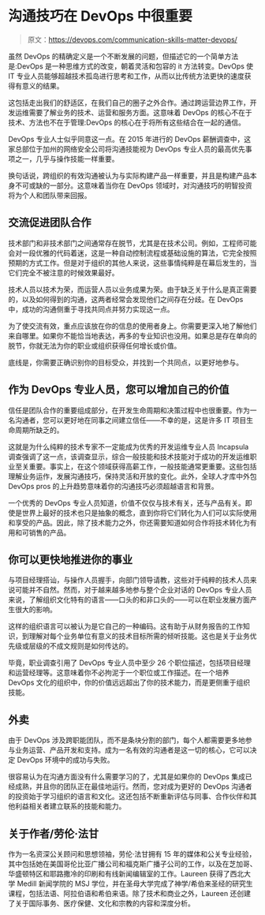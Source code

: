 # 沟通技巧在 DevOps 中很重要

> 原文：<https://devops.com/communication-skills-matter-devops/>

虽然 DevOps 的精确定义是一个不断发展的问题，但描述它的一个简单方法是:DevOps 是一种思维方式的改变，朝着灵活和包容的 it 方法转变。DevOps 使 IT 专业人员能够超越技术孤岛进行思考和工作，从而以比传统方法更快的速度获得有意义的结果。

这包括走出我们的舒适区，在我们自己的圈子之外合作。通过跨运营边界工作，开发运维需要了解业务的技术、运营和服务方面。这意味着 DevOps 的核心不在于技术、方法也不在于管理:DevOps 的核心在于将所有这些结合在一起的通信。

DevOps 专业人士似乎同意这一点。在 2015 年进行的 DevOps 薪酬调查中，这家总部位于加州的网络安全公司将沟通技能视为 DevOps 专业人员的最高优先事项之一，几乎与操作技能一样重要。

换句话说，跨组织的有效沟通被认为与实际构建产品一样重要，并且是构建产品本身不可或缺的一部分。这意味着当你在 DevOps 领域时，对沟通技巧的明智投资将为个人和团队带来回报。

## 交流促进团队合作

技术部门和非技术部门之间通常存在脱节，尤其是在技术公司。例如，工程师可能会对一段优雅的代码着迷，这是一种自动控制流程或基础设施的算法，它完全按照预期的方式工作。但是对于组织的其他人来说，这些事情纯粹是在幕后发生的，当它们完全不被注意的时候效果最好。

技术人员以技术为荣，而运营人员以业务成果为荣。由于缺乏关于什么是真正需要的，以及如何得到的沟通，这两者经常会发现他们之间存在分歧。在 DevOps 中，成功的沟通侧重于寻找共同点并努力实现这一点。

为了使交流有效，重点应该放在你的信息的使用者身上。你需要更深入地了解他们来自哪里。如果你不能恰当地表达，再多的专业知识也没用。如果总是存在单向的脱节，你就无法为你的职业或组织获得任何增长或价值。

底线是，你需要正确识别你的目标受众，并找到一个共同点，以更好地参与。

## 作为 DevOps 专业人员，您可以增加自己的价值

信任是团队合作的重要组成部分，在开发生命周期和决策过程中也很重要。作为一名沟通者，您可以更好地在同事之间建立信任——不幸的是，这是许多 IT 项目生命周期所缺乏的。

这就是为什么纯粹的技术专家不一定能成为优秀的开发运维专业人员 Incapsula 调查强调了这一点，该调查显示，综合一般技能和技术技能对于成功的开发运维职业至关重要。事实上，在这个领域获得高薪工作，一般技能通常更重要。这些包括理解业务运作，发展沟通技巧，保持灵活和开放的变化。此外，全球人才库中外包 DevOps pros 的上升趋势意味着你的沟通技巧必须超越语言和背景。

一个优秀的 DevOps 专业人员知道，价值不仅仅与技术有关，还与产品有关。即使是世界上最好的技术也只是抽象的概念，直到你将它们转化为人们可以实际使用和享受的产品。因此，除了技术能力之外，你还需要知道如何合作将技术转化为有用和可销售的产品。

## 你可以更快地推进你的事业

与项目经理搭讪，与操作人员握手，向部门领导请教，这些对于纯粹的技术人员来说可能并不自然。然而，对于越来越多地参与整个企业对话的 DevOps 专业人员来说，了解组织文化特有的语言——口头的和非口头的——可以在职业发展方面产生很大的影响。

这样的组织语言可以被认为是它自己的一种编码。这有助于从财务报告的工作知识，到理解对每个业务单位有意义的技术目标所需的倾听技能。这也是关于业务优先级或层级的不成文规则是如何传达的。

毕竟，职业调查引用了 DevOps 专业人员中至少 26 个职位描述，包括项目经理和运营经理等。这意味着你不必拘泥于一个职位或工作描述。在一个培养 DevOps 文化的组织中，你的价值远远超出了你的技术能力，而是更侧重于组织技能。

## 外卖

由于 DevOps 涉及跨职能团队，而不是条块分割的部门，每个人都需要更多地参与业务运营、产品开发和支持。成为一名有效的沟通者是这一切的核心，它可以决定 DevOps 环境中的成功与失败。

很容易认为在沟通方面没有什么需要学习的了，尤其是如果你的 DevOps 集成已经成熟，并且你的团队正在最佳地运行。然而，您对成为更好的 DevOps 沟通者的投资始于学习组织的语言和文化。这还包括不断重新评估与同事、合作伙伴和其他利益相关者建立联系的技能和能力。

## 关于作者/劳伦·法甘

作为一名资深公关顾问和思想领袖，劳伦·法甘拥有 15 年的媒体和公关专业经验，其中包括她在美国哥伦比亚广播公司和福克斯广播子公司的工作，以及在芝加哥、华盛顿特区和耶路撒冷的印刷和有线新闻编辑室的工作。Laureen 获得了西北大学 Medill 新闻学院的 MSJ 学位，并在圣母大学完成了神学/希伯来圣经的研究生课程，包括法语、阿拉伯语和希伯来语。除了技术和商业之外，Laureen 还创建了关于国际事务、医疗保健、文化和宗教的内容和深度分析。